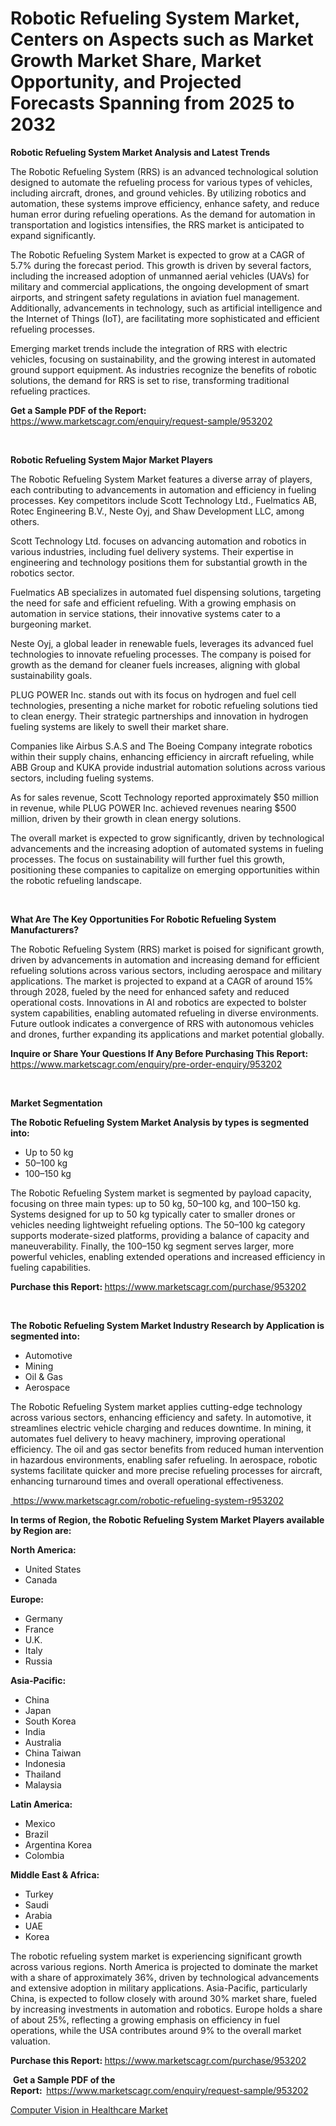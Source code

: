 <p><h1>Robotic Refueling System Market, Centers on Aspects such as Market Growth Market Share, Market Opportunity, and Projected Forecasts Spanning from 2025 to 2032</h1></p><p><strong>Robotic Refueling System Market Analysis and Latest Trends</strong></p>
<p><p>The Robotic Refueling System (RRS) is an advanced technological solution designed to automate the refueling process for various types of vehicles, including aircraft, drones, and ground vehicles. By utilizing robotics and automation, these systems improve efficiency, enhance safety, and reduce human error during refueling operations. As the demand for automation in transportation and logistics intensifies, the RRS market is anticipated to expand significantly.</p><p>The Robotic Refueling System Market is expected to grow at a CAGR of 5.7% during the forecast period. This growth is driven by several factors, including the increased adoption of unmanned aerial vehicles (UAVs) for military and commercial applications, the ongoing development of smart airports, and stringent safety regulations in aviation fuel management. Additionally, advancements in technology, such as artificial intelligence and the Internet of Things (IoT), are facilitating more sophisticated and efficient refueling processes. </p><p>Emerging market trends include the integration of RRS with electric vehicles, focusing on sustainability, and the growing interest in automated ground support equipment. As industries recognize the benefits of robotic solutions, the demand for RRS is set to rise, transforming traditional refueling practices.</p></p>
<p><strong>Get a Sample PDF of the Report:&nbsp;</strong> <a href="https://www.marketscagr.com/enquiry/request-sample/953202?utm_campaign=2882&utm_medium=2&utm_source=Github&utm_content=ia&utm_term=06032025&utm_id=robotic-refueling-system">https://www.marketscagr.com/enquiry/request-sample/953202</a></p>
<p>&nbsp;</p>
<p><strong>Robotic Refueling System Major Market Players</strong></p>
<p><p>The Robotic Refueling System Market features a diverse array of players, each contributing to advancements in automation and efficiency in fueling processes. Key competitors include Scott Technology Ltd., Fuelmatics AB, Rotec Engineering B.V., Neste Oyj, and Shaw Development LLC, among others.</p><p>Scott Technology Ltd. focuses on advancing automation and robotics in various industries, including fuel delivery systems. Their expertise in engineering and technology positions them for substantial growth in the robotics sector.</p><p>Fuelmatics AB specializes in automated fuel dispensing solutions, targeting the need for safe and efficient refueling. With a growing emphasis on automation in service stations, their innovative systems cater to a burgeoning market.</p><p>Neste Oyj, a global leader in renewable fuels, leverages its advanced fuel technologies to innovate refueling processes. The company is poised for growth as the demand for cleaner fuels increases, aligning with global sustainability goals.</p><p>PLUG POWER Inc. stands out with its focus on hydrogen and fuel cell technologies, presenting a niche market for robotic refueling solutions tied to clean energy. Their strategic partnerships and innovation in hydrogen fueling systems are likely to swell their market share.</p><p>Companies like Airbus S.A.S and The Boeing Company integrate robotics within their supply chains, enhancing efficiency in aircraft refueling, while ABB Group and KUKA provide industrial automation solutions across various sectors, including fueling systems.</p><p>As for sales revenue, Scott Technology reported approximately $50 million in revenue, while PLUG POWER Inc. achieved revenues nearing $500 million, driven by their growth in clean energy solutions.</p><p>The overall market is expected to grow significantly, driven by technological advancements and the increasing adoption of automated systems in fueling processes. The focus on sustainability will further fuel this growth, positioning these companies to capitalize on emerging opportunities within the robotic refueling landscape.</p></p>
<p>&nbsp;</p>
<p><strong>What Are The Key Opportunities For Robotic Refueling System Manufacturers?</strong></p>
<p><p>The Robotic Refueling System (RRS) market is poised for significant growth, driven by advancements in automation and increasing demand for efficient refueling solutions across various sectors, including aerospace and military applications. The market is projected to expand at a CAGR of around 15% through 2028, fueled by the need for enhanced safety and reduced operational costs. Innovations in AI and robotics are expected to bolster system capabilities, enabling automated refueling in diverse environments. Future outlook indicates a convergence of RRS with autonomous vehicles and drones, further expanding its applications and market potential globally.</p></p>
<p><strong>Inquire or Share Your Questions If Any Before Purchasing This Report:</strong> <a href="https://www.marketscagr.com/enquiry/pre-order-enquiry/953202?utm_campaign=2882&utm_medium=2&utm_source=Github&utm_content=ia&utm_term=06032025&utm_id=robotic-refueling-system">https://www.marketscagr.com/enquiry/pre-order-enquiry/953202</a></p>
<p>&nbsp;</p>
<p><strong>Market Segmentation</strong></p>
<p><strong>The Robotic Refueling System Market Analysis by types is segmented into:</strong></p>
<p><ul><li>Up to 50 kg</li><li>50–100 kg</li><li>100–150 kg</li></ul></p>
<p><p>The Robotic Refueling System market is segmented by payload capacity, focusing on three main types: up to 50 kg, 50–100 kg, and 100–150 kg. Systems designed for up to 50 kg typically cater to smaller drones or vehicles needing lightweight refueling options. The 50–100 kg category supports moderate-sized platforms, providing a balance of capacity and maneuverability. Finally, the 100–150 kg segment serves larger, more powerful vehicles, enabling extended operations and increased efficiency in fueling capabilities.</p></p>
<p><strong>Purchase this Report:&nbsp;</strong><a href="https://www.marketscagr.com/purchase/953202?utm_campaign=2882&utm_medium=2&utm_source=Github&utm_content=ia&utm_term=06032025&utm_id=robotic-refueling-system">https://www.marketscagr.com/purchase/953202</a></p>
<p>&nbsp;</p>
<p><strong>The Robotic Refueling System Market Industry Research by Application is segmented into:</strong></p>
<p><ul><li>Automotive</li><li>Mining</li><li>Oil & Gas</li><li>Aerospace</li></ul></p>
<p><p>The Robotic Refueling System market applies cutting-edge technology across various sectors, enhancing efficiency and safety. In automotive, it streamlines electric vehicle charging and reduces downtime. In mining, it automates fuel delivery to heavy machinery, improving operational efficiency. The oil and gas sector benefits from reduced human intervention in hazardous environments, enabling safer refueling. In aerospace, robotic systems facilitate quicker and more precise refueling processes for aircraft, enhancing turnaround times and overall operational effectiveness.</p></p>
<p><a href="https://www.marketscagr.com/robotic-refueling-system-r953202?utm_campaign=2882&utm_medium=2&utm_source=Github&utm_content=ia&utm_term=06032025&utm_id=robotic-refueling-system">&nbsp;https://www.marketscagr.com/robotic-refueling-system-r953202</a></p>
<p><strong>In terms of Region, the Robotic Refueling System Market Players available by Region are:</strong></p>
<p>
    <p> <strong> North America: </strong>
        <ul>
            <li>United States</li>
            <li>Canada</li>
        </ul>
        </p> 
    <p> <strong> Europe: </strong>
        <ul>
            <li>Germany</li>
            <li>France</li>
            <li>U.K.</li>
            <li>Italy</li>
            <li>Russia</li>
        </ul>
        </p> 
    <p> <strong> Asia-Pacific: </strong>
        <ul>
            <li>China</li>
            <li>Japan</li>
            <li>South Korea</li>
            <li>India</li>
            <li>Australia</li>
            <li>China Taiwan</li>
            <li>Indonesia</li>
            <li>Thailand</li>
            <li>Malaysia</li>
        </ul>
        </p> 
    <p> <strong> Latin America: </strong>
        <ul>
            <li>Mexico</li>
            <li>Brazil</li>
            <li>Argentina Korea</li>
            <li>Colombia</li>
        </ul>
        </p> 
    <p> <strong> Middle East & Africa: </strong>
        <ul>
            <li>Turkey</li>
            <li>Saudi</li>
            <li>Arabia</li>
            <li>UAE</li>
            <li>Korea</li>
        </ul>
    </p>
    </p>
<p><p>The robotic refueling system market is experiencing significant growth across various regions. North America is projected to dominate the market with a share of approximately 36%, driven by technological advancements and extensive adoption in military applications. Asia-Pacific, particularly China, is expected to follow closely with around 30% market share, fueled by increasing investments in automation and robotics. Europe holds a share of about 25%, reflecting a growing emphasis on efficiency in fuel operations, while the USA contributes around 9% to the overall market valuation.</p></p>
<p><strong>Purchase this Report: </strong><a href="https://www.marketscagr.com/purchase/953202?utm_campaign=2882&utm_medium=2&utm_source=Github&utm_content=ia&utm_term=06032025&utm_id=robotic-refueling-system">https://www.marketscagr.com/purchase/953202</a></p>
<p>&nbsp;<strong>Get a Sample PDF of the Report:&nbsp;&nbsp;</strong><a href="https://www.marketscagr.com/enquiry/request-sample/953202?utm_campaign=2882&utm_medium=2&utm_source=Github&utm_content=ia&utm_term=06032025&utm_id=robotic-refueling-system">https://www.marketscagr.com/enquiry/request-sample/953202</a></p>
<p><strong></strong></p>
<p><p><a href="https://github.com/carendesrochers299/Market-Research-Report-List-1/blob/main/computer-vision-in-healthcare-market.md?utm_campaign=2882&utm_medium=2&utm_source=Github&utm_content=ia&utm_term=06032025&utm_id=robotic-refueling-system">Computer Vision in Healthcare Market</a></p></p>